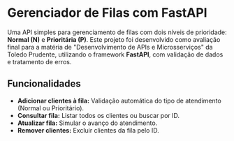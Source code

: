 # Gerenciador de Filas com FastAPI  

Uma API simples para gerenciamento de filas com dois níveis de prioridade: **Normal (N)** e **Prioritária (P)**. Este projeto foi desenvolvido como avaliação final para a matéria de "Desenvolvimento de APIs e Microsserviços" da Toledo Prudente, utilizando o framework **FastAPI**, com validação de dados e tratamento de erros.

## Funcionalidades  
- **Adicionar clientes à fila:** Validação automática do tipo de atendimento (Normal ou Prioritário).  
- **Consultar fila:** Listar todos os clientes ou buscar por ID.  
- **Atualizar fila:** Simular o avanço do atendimento.  
- **Remover clientes:** Excluir clientes da fila pelo ID. 
